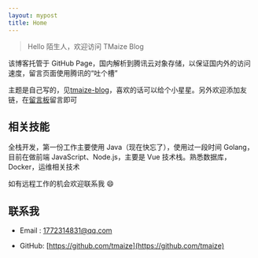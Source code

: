 ```yaml
---
layout: mypost
title: Home
---
```


> Hello 陌生人，欢迎访问 TMaize Blog

该博客托管于 GitHub Page，国内解析到腾讯云对象存储，以保证国内外的访问速度，留言页面使用腾讯的“吐个槽”

主题是自己写的，见[tmaize-blog](https://github.com/TMaize/tmaize-blog)，喜欢的话可以给个小星星。另外欢迎添加友链，在[留言板](chat.html)留言即可

## 相关技能

全栈开发，第一份工作主要使用 Java（现在快忘了），使用过一段时间 Golang，目前在做前端 JavaScript、Node.js，主要是 Vue 技术栈。熟悉数据库，Docker，运维相关技术

如有远程工作的机会欢迎联系我 😄

## 联系我

- Email&nbsp;: [1772314831@qq.com](mailto:17731@qq.com)

- GitHub: [https://github.com/tmaize](https://github.com/tmaize)

